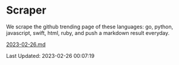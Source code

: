 # Scraper

We scrape the github trending page of these languages: go, python, javascript, swift, html, ruby, and push a markdown result everyday.

[2023-02-26.md](https://github.com/henson/Scraper/blob/master/2023-02-26.md)

Last Updated: 2023-02-26 00:07:19